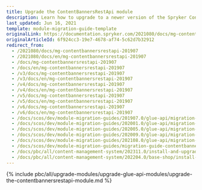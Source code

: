 ```yaml
---
title: Upgrade the ContentBannersRestApi module
description: Learn how to upgrade to a newer version of the Spryker Content Banner Rest API module from an older one in your Spryker Project.
last_updated: Jun 16, 2021
template: module-migration-guide-template
originalLink: https://documentation.spryker.com/2021080/docs/mg-contentbannersrestapi-201907
originalArticleId: 6f924cc3-19e7-4678-af74-5c62d7b32912
redirect_from:
  - /2021080/docs/mg-contentbannersrestapi-201907
  - /2021080/docs/en/mg-contentbannersrestapi-201907
  - /docs/mg-contentbannersrestapi-201907
  - /docs/en/mg-contentbannersrestapi-201907
  - /v3/docs/mg-contentbannersrestapi-201907
  - /v3/docs/en/mg-contentbannersrestapi-201907
  - /v4/docs/mg-contentbannersrestapi-201907
  - /v4/docs/en/mg-contentbannersrestapi-201907
  - /v5/docs/mg-contentbannersrestapi-201907
  - /v5/docs/en/mg-contentbannersrestapi-201907
  - /v6/docs/mg-contentbannersrestapi-201907
  - /v6/docs/en/mg-contentbannersrestapi-201907
  - /docs/scos/dev/module-migration-guides/201907.0/glue-api/migration-guide-contentbannersrestapi.html
  - /docs/scos/dev/module-migration-guides/202001.0/glue-api/migration-guide-contentbannersrestapi.html
  - /docs/scos/dev/module-migration-guides/202005.0/glue-api/migration-guide-contentbannersrestapi.html
  - /docs/scos/dev/module-migration-guides/202009.0/glue-api/migration-guide-contentbannersrestapi.html
  - /docs/scos/dev/module-migration-guides/202108.0/glue-api/migration-guide-contentbannersrestapi.html
  - /docs/scos/dev/module-migration-guides/migration-guide-contentbannersrestapi.html
  - /docs/pbc/all/content-management-system/202311.0/install-and-upgrade/upgrade-modules/upgrade-the-contentbannersrestapi-module.html
  - /docs/pbc/all/content-management-system/202204.0/base-shop/install-and-upgrade/upgrade-modules/upgrade-the-contentbannersrestapi-module.html
---
```


{% include pbc/all/upgrade-modules/upgrade-glue-api-modules/upgrade-the-contentbannersrestapi-module.md %} <!-- To edit, see /_includes/pbc/all/upgrade-modules/upgrade-glue-api-modules/upgrade-the-contentbannersrestapi-module.md -->
